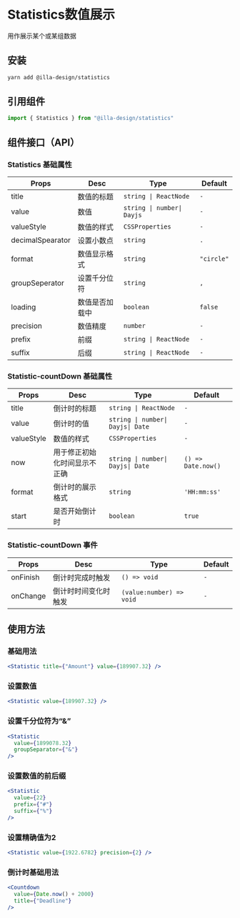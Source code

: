 # Statistics数值展示

用作展示某个或某组数据

## 安装

```bash
yarn add @illa-design/statistics
```

## 引用组件

```jsx
import { Statistics } from "@illa-design/statistics"
```

## 组件接口（API）

### Statistics 基础属性

| Props            | Desc           | Type                       | Default    |
| ---------------- | -------------- | -------------------------- | ---------- |
| title            | 数值的标题     | `string \| ReactNode`      | `-`        |
| value            | 数值           | `string \| number\| Dayjs` | `-`        |
| valueStyle       | 数值的样式     | `CSSProperties `           | `-`        |
| decimalSpearator | 设置小数点     | `string `                  | `.`        |
| format           | 数值显示格式   | `string `                  | `"circle"` |
| groupSeperator   | 设置千分位符   | `string `                  | `,`        |
| loading          | 数值是否加载中 | `boolean `                 | `false`    |
| precision        | 数值精度       | `number `                  | `-`        |
| prefix           | 前缀           | `string \| ReactNode`      | `-`        |
| suffix           | 后缀           | `string \| ReactNode`      | `-`        |

### Statistic-countDown 基础属性

| Props      | Desc                         | Type                              | Default            |
| ---------- | ---------------------------- | --------------------------------- | ------------------ |
| title      | 倒计时的标题                 | `string \| ReactNode`             | `-`                |
| value      | 倒计时的值                   | `string \| number\| Dayjs\| Date` | `-`                |
| valueStyle | 数值的样式                   | `CSSProperties `                  | `-`                |
| now        | 用于修正初始化时间显示不正确 | `string \| number\| Dayjs\| Date` | `() => Date.now()` |
| format     | 倒计时的展示格式             | `string `                         | `'HH:mm:ss'`       |
| start      | 是否开始倒计时               | `boolean `                        | `true`             |



### Statistic-countDown 事件

| Props    | Desc                 | Type                     | Default |
| -------- | -------------------- | ------------------------ | ------- |
| onFinish | 倒计时完成时触发     | `() => void`             | `-`     |
| onChange | 倒计时时间变化时触发 | `(value:number) => void` | `-`     |

## 使用方法

### 基础用法

```jsx
<Statistic title={"Amount"} value={189907.32} />
```

### 设置数值

```jsx
<Statistic value={189907.32} />
```

### 设置千分位符为“&”

```jsx
<Statistic
  value={1899078.32}
  groupSeparator={"&"}
/>
```

### 设置数值的前后缀

```jsx
<Statistic
  value={22}
  prefix={"#"}
  suffix={"%"}
/>
```

### 设置精确值为2

```jsx
<Statistic value={1922.6782} precision={2} />
```

### 倒计时基础用法

```jsx
<Countdown
  value={Date.now() + 2000}
  title={"Deadline"}
/>
```
